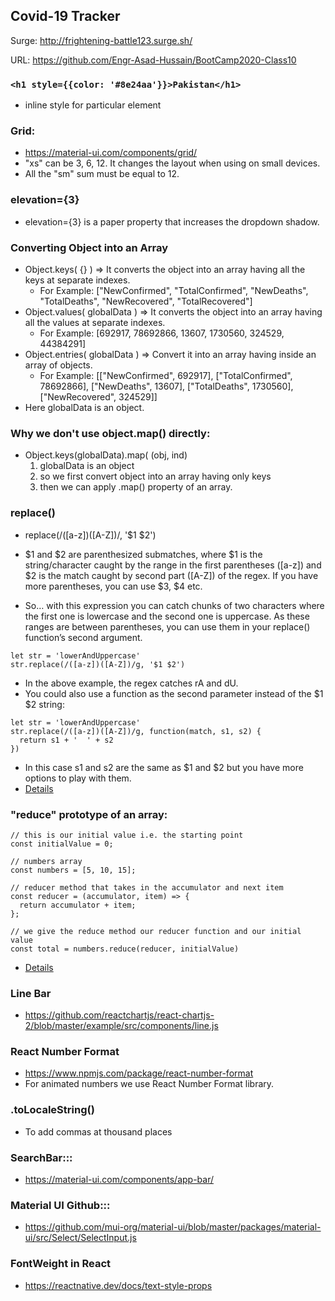 ## Covid-19 Tracker
Surge: http://frightening-battle123.surge.sh/

URL: https://github.com/Engr-Asad-Hussain/BootCamp2020-Class10

### ```<h1 style={{color: '#8e24aa'}}>Pakistan</h1>```
- inline style for particular element

### Grid:
- https://material-ui.com/components/grid/
- "xs" can be 3, 6, 12. It changes the layout when using on small devices.
- All the "sm" sum must be equal to 12.

### elevation={3} 
- elevation={3} is a paper property that increases the dropdown shadow.

### Converting Object into an Array
- Object.keys( {} ) => It converts the object into an array having all the keys at separate indexes. 
  - For Example: ["NewConfirmed", "TotalConfirmed", "NewDeaths", "TotalDeaths", "NewRecovered", "TotalRecovered"]
- Object.values( globalData ) => It converts the object into an array having all the values at separate indexes. 
  - For Example: [692917, 78692866, 13607, 1730560, 324529, 44384291]
- Object.entries( globalData ) => Convert it into an array having inside an array of objects. 
  - For Example: [["NewConfirmed", 692917], ["TotalConfirmed", 78692866], ["NewDeaths", 13607], ["TotalDeaths", 1730560], ["NewRecovered", 324529]]
- Here globalData is an object.

### Why we don't use object.map() directly:
- Object.keys(globalData).map( (obj, ind)
    1. globalData is an object
    2. so we first convert object into an array having only keys
    3. then we can apply .map() property of an array.

### replace()
- replace(/([a-z])([A-Z])/, '$1 $2')
- $1 and $2 are parenthesized submatches, where $1 is the string/character caught by the range in the first parentheses ([a-z]) and $2 is the match caught by second part ([A-Z]) of the regex. If you have more parentheses, you can use $3, $4 etc.

- So… with this expression you can catch chunks of two characters where the first one is lowercase and the second one is uppercase. As these ranges are between parentheses, you can use them in your replace() function’s second argument.
```
let str = 'lowerAndUppercase'
str.replace(/([a-z])([A-Z])/g, '$1 $2')
```
- In the above example, the regex catches rA and dU.
- You could also use a function as the second parameter instead of the $1 $2 string:
```
let str = 'lowerAndUppercase'
str.replace(/([a-z])([A-Z])/g, function(match, s1, s2) {
  return s1 + '  ' + s2
})
```
- In this case s1 and s2 are the same as $1 and $2 but you have more options to play with them.
- [Details](https://forum.freecodecamp.org/t/spinal-tap-case-operator/56148)


### "reduce" prototype of an array:
```
// this is our initial value i.e. the starting point
const initialValue = 0;

// numbers array
const numbers = [5, 10, 15];

// reducer method that takes in the accumulator and next item
const reducer = (accumulator, item) => {
  return accumulator + item;
};

// we give the reduce method our reducer function and our initial value
const total = numbers.reduce(reducer, initialValue)
```
- [Details](https://www.digitalocean.com/community/tutorials/js-finally-understand-reduce)

### Line Bar
- https://github.com/reactchartjs/react-chartjs-2/blob/master/example/src/components/line.js


### React Number Format
- https://www.npmjs.com/package/react-number-format
- For animated numbers we use React Number Format library.

### .toLocaleString()
- To add commas at thousand places

### SearchBar:::
- https://material-ui.com/components/app-bar/

### Material UI Github:::
- https://github.com/mui-org/material-ui/blob/master/packages/material-ui/src/Select/SelectInput.js

### FontWeight in React
- https://reactnative.dev/docs/text-style-props
